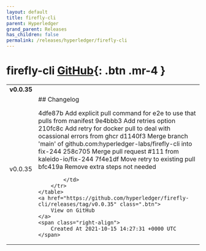 ```yaml
---
layout: default
title: firefly-cli
parent: Hyperledger
grand_parent: Releases
has_children: false
permalink: /releases/hyperledger/firefly-cli
---
```


# firefly-cli <span class="fs-3 right-align">[GitHub](https://github.com/hyperledger/firefly-cli){: .btn .mr-4 }</span>


<div>
    <table>
        <tr>
            <td colspan="2">
                <b>
                    v0.0.35
                </b>
            </td>
        </tr>
        <tr>
            <td>
                <span class="chip">
                    v0.0.35
                </span>
            </td>
            <td>
                ## Changelog

4dfe87b Add explicit pull command for e2e to use that pulls from manifest
9e4bbb3 Add retries option
210fc8c Add retry for docker pull to deal with ocassional errors from ghcr
d1140f3 Merge branch 'main' of github.com:hyperledger-labs/firefly-cli into fix-244
258c705 Merge pull request #111 from kaleido-io/fix-244
7f4e1df Move retry to existing pull
bfc419a Remove extra steps not needed


            </td>
        </tr>
    </table>
    <a href="https://github.com/hyperledger/firefly-cli/releases/tag/v0.0.35" class=".btn">
        View on GitHub
    </a>
    <span class="right-align">
        Created At 2021-10-15 14:27:31 +0000 UTC
    </span>
</div>

